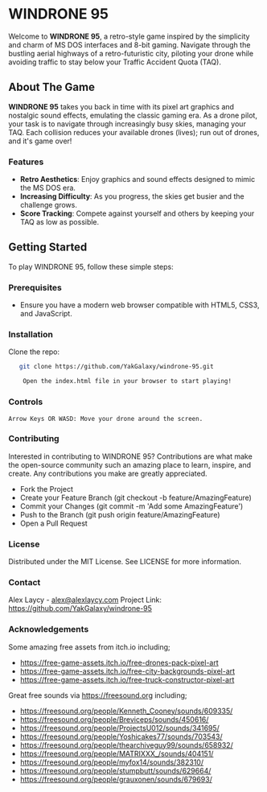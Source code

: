 # WINDRONE 95

Welcome to **WINDRONE 95**, a retro-style game inspired by the simplicity and charm of MS DOS interfaces and 8-bit gaming. Navigate through the bustling aerial highways of a retro-futuristic city, piloting your drone while avoiding traffic to stay below your Traffic Accident Quota (TAQ).

## About The Game

**WINDRONE 95** takes you back in time with its pixel art graphics and nostalgic sound effects, emulating the classic gaming era. As a drone pilot, your task is to navigate through increasingly busy skies, managing your TAQ. Each collision reduces your available drones (lives); run out of drones, and it's game over!

### Features

- **Retro Aesthetics**: Enjoy graphics and sound effects designed to mimic the MS DOS era.
- **Increasing Difficulty**: As you progress, the skies get busier and the challenge grows.
- **Score Tracking**: Compete against yourself and others by keeping your TAQ as low as possible.

## Getting Started

To play WINDRONE 95, follow these simple steps:

### Prerequisites

- Ensure you have a modern web browser compatible with HTML5, CSS3, and JavaScript.

### Installation

Clone the repo:

```bash
   git clone https://github.com/YakGalaxy/windrone-95.git

    Open the index.html file in your browser to start playing!
```

### Controls

    Arrow Keys OR WASD: Move your drone around the screen.

### Contributing

Interested in contributing to WINDRONE 95? Contributions are what make the open-source community such an amazing place to learn, inspire, and create. Any contributions you make are greatly appreciated.

- Fork the Project
- Create your Feature Branch (git checkout -b feature/AmazingFeature)
- Commit your Changes (git commit -m 'Add some AmazingFeature')
- Push to the Branch (git push origin feature/AmazingFeature)
- Open a Pull Request

### License

Distributed under the MIT License. See LICENSE for more information.

### Contact

Alex Laycy - alex@alexlaycy.com
Project Link: https://github.com/YakGalaxy/windrone-95

### Acknowledgements

Some amazing free assets from itch.io including;

- https://free-game-assets.itch.io/free-drones-pack-pixel-art
- https://free-game-assets.itch.io/free-city-backgrounds-pixel-art
- https://free-game-assets.itch.io/free-truck-constructor-pixel-art

Great free sounds via https://freesound.org including;

- https://freesound.org/people/Kenneth_Cooney/sounds/609335/
- https://freesound.org/people/Breviceps/sounds/450616/
- https://freesound.org/people/ProjectsU012/sounds/341695/
- https://freesound.org/people/Yoshicakes77/sounds/703543/
- https://freesound.org/people/thearchiveguy99/sounds/658932/
- https://freesound.org/people/MATRIXXX_/sounds/404151/
- https://freesound.org/people/myfox14/sounds/382310/
- https://freesound.org/people/stumpbutt/sounds/629664/
- https://freesound.org/people/grauxonen/sounds/679693/
